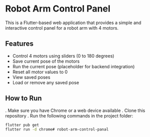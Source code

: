 # Robot Arm Control Panel

This is a Flutter-based web application that provides a simple and interactive control panel for a robot arm with 4 motors.

## Features

- Control 4 motors using sliders (0 to 180 degrees)
- Save current pose of the motors
- Run the current pose (placeholder for backend integration)
- Reset all motor values to 0
- View saved poses
- Load or remove any saved pose

## How to Run

. Make sure you have Chrome or a web device available
. Clone this repository
. Run the following commands in the project folder:

```bash
flutter pub get
flutter run -d chrome# robot-arm-control-panal
